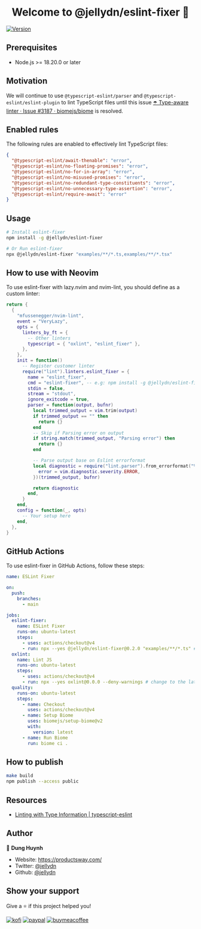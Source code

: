 <h1 align="center">Welcome to @jellydn/eslint-fixer 👋</h1>

<p>
  <a href="https://www.npmjs.com/package/@jellydn/eslint-fixer" target="_blank">
    <img alt="Version" src="https://img.shields.io/npm/v/eslint-fixer.svg">
  </a>
</p>

## Prerequisites

- Node.js >= 18.20.0 or later

## Motivation

We will continue to use `@typescript-eslint/parser` and `@typescript-eslint/eslint-plugin` to lint TypeScript files until this issue [☂️ Type-aware linter · Issue #3187 · biomejs/biome](https://github.com/biomejs/biome/issues/3187) is resolved.

## Enabled rules

The following rules are enabled to effectively lint TypeScript files:

```json
{
  "@typescript-eslint/await-thenable": "error",
  "@typescript-eslint/no-floating-promises": "error",
  "@typescript-eslint/no-for-in-array": "error",
  "@typescript-eslint/no-misused-promises": "error",
  "@typescript-eslint/no-redundant-type-constituents": "error",
  "@typescript-eslint/no-unnecessary-type-assertion": "error",
  "@typescript-eslint/require-await": "error"
}
```

## Usage

```sh
# Install eslint-fixer
npm install -g @jellydn/eslint-fixer

# Or Run eslint-fixer
npx @jellydn/eslint-fixer "examples/**/*.ts,examples/**/*.tsx"
```

## How to use with Neovim

To use eslint-fixer with lazy.nvim and nvim-lint, you should define as a custom linter:

```lua
return {
  {
    "mfussenegger/nvim-lint",
    event = "VeryLazy",
    opts = {
      linters_by_ft = {
        -- Other linters
        typescript = { "oxlint", "eslint_fixer" },
      },
    },
    init = function()
      -- Register customer linter
      require("lint").linters.eslint_fixer = {
        name = "eslint_fixer",
        cmd = "eslint-fixer", -- e.g: npm install -g @jellydn/eslint-fixer
        stdin = false,
        stream = "stdout",
        ignore_exitcode = true,
        parser = function(output, bufnr)
          local trimmed_output = vim.trim(output)
          if trimmed_output == "" then
            return {}
          end
          -- Skip if Parsing error on output
          if string.match(trimmed_output, "Parsing error") then
            return {}
          end

          -- Parse output base on Eslint errorformat
          local diagnostic = require("lint.parser").from_errorformat("%f %l:%c %m", {
            error = vim.diagnostic.severity.ERROR,
          })(trimmed_output, bufnr)

          return diagnostic
        end,
      }
    end,
    config = function(_, opts)
      -- Your setup here
    end,
  },
}
```

## GitHub Actions

To use eslint-fixer in GitHub Actions, follow these steps:

```yml
name: ESLint Fixer

on:
  push:
    branches:
      - main

jobs:
  eslint-fixer:
    name: ESLint Fixer
    runs-on: ubuntu-latest
    steps:
      - uses: actions/checkout@v4
      - run: npx --yes @jellydn/eslint-fixer@0.2.0 "examples/**/*.ts" # change to the latest release
  oxlint:
    name: Lint JS
    runs-on: ubuntu-latest
    steps:
      - uses: actions/checkout@v4
      - run: npx --yes oxlint@0.0.0 --deny-warnings # change to the latest release
  quality:
    runs-on: ubuntu-latest
    steps:
      - name: Checkout
        uses: actions/checkout@v4
      - name: Setup Biome
        uses: biomejs/setup-biome@v2
        with:
          version: latest
      - name: Run Biome
        run: biome ci .
```

## How to publish

```sh
make build
npm publish --access public
```

## Resources

- [Linting with Type Information | typescript-eslint](https://typescript-eslint.io/getting-started/typed-linting)

## Author

👤 **Dung Huynh**

- Website: https://productsway.com/
- Twitter: [@jellydn](https://twitter.com/jellydn)
- Github: [@jellydn](https://github.com/jellydn)

## Show your support

Give a ⭐️ if this project helped you!

[![kofi](https://img.shields.io/badge/Ko--fi-F16061?style=for-the-badge&logo=ko-fi&logoColor=white)](https://ko-fi.com/dunghd)
[![paypal](https://img.shields.io/badge/PayPal-00457C?style=for-the-badge&logo=paypal&logoColor=white)](https://paypal.me/dunghd)
[![buymeacoffee](https://img.shields.io/badge/Buy_Me_A_Coffee-FFDD00?style=for-the-badge&logo=buy-me-a-coffee&logoColor=black)](https://www.buymeacoffee.com/dunghd)
